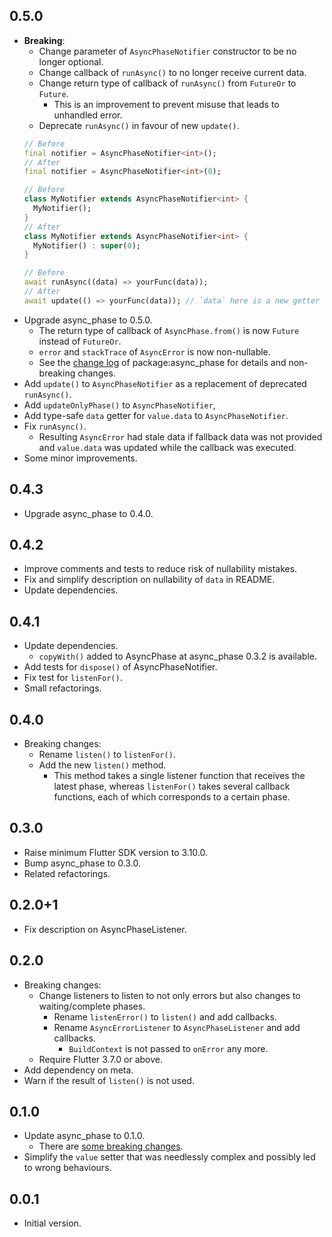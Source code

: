 ## 0.5.0

- **Breaking**:
    - Change parameter of `AsyncPhaseNotifier` constructor to be no longer optional.
    - Change callback of `runAsync()` to no longer receive current data.
    - Change return type of callback of `runAsync()` from `FutureOr` to `Future`.
        - This is an improvement to prevent misuse that leads to unhandled error.
    - Deprecate `runAsync()` in favour of new `update()`.
    ```dart
    // Before
    final notifier = AsyncPhaseNotifier<int>();
    // After
    final notifier = AsyncPhaseNotifier<int>(0);
    
    // Before
    class MyNotifier extends AsyncPhaseNotifier<int> {
      MyNotifier();
    }
    // After
    class MyNotifier extends AsyncPhaseNotifier<int> {
      MyNotifier() : super(0);
    }
    
    // Before
    await runAsync((data) => yourFunc(data));
    // After
    await update(() => yourFunc(data)); // `data` here is a new getter for `value.data`.
    ```
- Upgrade async_phase to 0.5.0.
    - The return type of callback of `AsyncPhase.from()` is now `Future` instead
      of `FutureOr`. 
    - `error` and `stackTrace` of `AsyncError` is now non-nullable.
    - See the [change log](https://pub.dev/packages/async_phase/changelog#050)
      of package:async_phase for details and non-breaking changes.
- Add `update()` to `AsyncPhaseNotifier` as a replacement of deprecated `runAsync()`.
- Add `updateOnlyPhase()` to `AsyncPhaseNotifier`,
- Add type-safe `data` getter for `value.data` to `AsyncPhaseNotifier`. 
- Fix `runAsync()`.
    - Resulting `AsyncError` had stale data if fallback data was not provided and
      `value.data` was updated while the callback was executed.
- Some minor improvements.

## 0.4.3

- Upgrade async_phase to 0.4.0.

## 0.4.2

- Improve comments and tests to reduce risk of nullability mistakes.
- Fix and simplify description on nullability of `data` in README.
- Update dependencies.

## 0.4.1

- Update dependencies.
    - `copyWith()` added to AsyncPhase at async_phase 0.3.2 is available.
- Add tests for `dispose()` of AsyncPhaseNotifier.
- Fix test for `listenFor()`.
- Small refactorings.

## 0.4.0

- Breaking changes:
    - Rename `listen()` to `listenFor()`.
    - Add the new `listen()` method.
        - This method takes a single listener function that receives the latest phase, whereas `listenFor()` takes several callback functions, each of which corresponds to a certain phase.

## 0.3.0

- Raise minimum Flutter SDK version to 3.10.0.
- Bump async_phase to 0.3.0.
- Related refactorings.

## 0.2.0+1

- Fix description on AsyncPhaseListener.

## 0.2.0

- Breaking changes:
    - Change listeners to listen to not only errors but also changes to waiting/complete phases.
        - Rename `listenError()` to `listen()` and add callbacks.
        - Rename `AsyncErrorListener` to `AsyncPhaseListener` and add callbacks.
            - `BuildContext` is not passed to `onError` any more.
    - Require Flutter 3.7.0 or above.
- Add dependency on meta.
- Warn if the result of `listen()` is not used.

## 0.1.0

- Update async_phase to 0.1.0.
    - There are [some breaking changes](https://pub.dev/packages/async_phase/changelog#010).
- Simplify the `value` setter that was needlessly complex and possibly led to wrong behaviours.

## 0.0.1

- Initial version.
